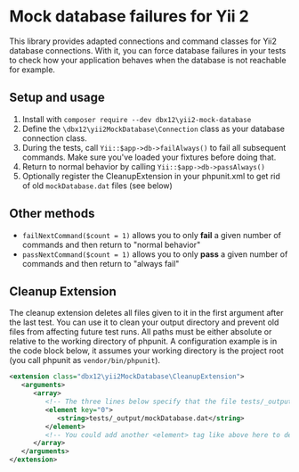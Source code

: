# Mock database failures for Yii 2

This library provides adapted connections and command classes for Yii2 database connections. With it, you can force
database failures in your tests to check how your application behaves when the database is not reachable for example.

## Setup and usage

1. Install with `composer require --dev dbx12\yii2-mock-database`
2. Define the `\dbx12\yii2MockDatabase\Connection` class as your database connection class.
3. During the tests, call `Yii::$app->db->failAlways()` to fail all subsequent commands. Make sure you've loaded your
   fixtures before doing that.
4. Return to normal behavior by calling `Yii::$app->db->passAlways()`
5. Optionally register the CleanupExtension in your phpunit.xml to get rid of old `mockDatabase.dat` files (see below)

## Other methods

- `failNextCommand($count = 1)` allows you to only **fail** a given number of commands and then return to "normal behavior"
- `passNextCommand($count = 1)` allows you to only **pass** a given number of commands and then return to "always fail"

## Cleanup Extension

The cleanup extension deletes all files given to it in the first argument after the last test. You can use it to clean
your output directory and prevent old files from affecting future test runs. All paths must be either absolute or
relative to the working directory of phpunit. A configuration example is in the code block below, it assumes your working
directory is the project root (you call phpunit as `vendor/bin/phpunit`).

```xml
<extension class="dbx12\yii2MockDatabase\CleanupExtension">
   <arguments>
      <array>
         <!-- The three lines below specify that the file tests/_output/mockDatabase.dat is to be deleted after the last test -->
         <element key="0">
            <string>tests/_output/mockDatabase.dat</string>
         </element>
         <!-- You could add another <element> tag like above here to delete additional files -->
      </array>
   </arguments>
</extension>
```
